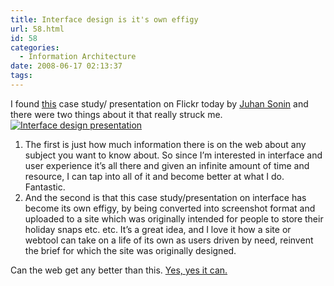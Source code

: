 ```yaml
---
title: Interface design is it's own effigy
url: 58.html
id: 58
categories:
  - Information Architecture
date: 2008-06-17 02:13:37
tags:
---
```


I found [this](http://flickr.com/photos/juhansonin/2345837597/sizes/o/) case study/ presentation on Flickr today by [Juhan Sonin](http://www.mit.edu/~juhan/) and there were two things about it that really struck me. [![Interface design presentation](http://www.infofoundry.net/wp-content/uploads/2008/06/2345837597_61f9432c53_o-171x300.jpg "2345837597_61f9432c53_o")](http://www.infofoundry.net/wp-content/uploads/2008/06/2345837597_61f9432c53_o.jpg)

1.  The first is just how much information there is on the web about any subject you want to know about. So since I’m interested in interface and user experience it’s all there and given an infinite amount of time and resource, I can tap into all of it and become better at what I do. Fantastic.
2.  And the second is that this case study/presentation on interface has become its own effigy, by being converted into screenshot format and uploaded to a site which was originally intended for people to store their holiday snaps etc. etc. It’s a great idea, and I love it how a site or webtool can take on a life of its own as users driven by need, reinvent the brief for which the site was originally designed.

Can the web get any better than this. [Yes, yes it can.](http://del.icio.us/ezytiger)